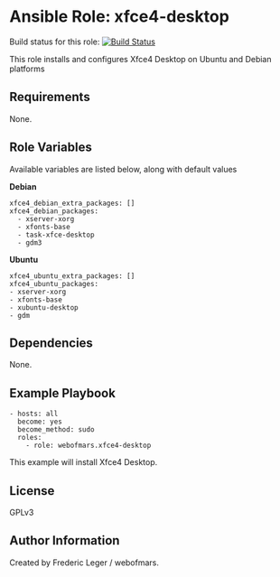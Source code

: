 Ansible Role: xfce4-desktop
=====================

Build status for this role: [![Build Status](https://travis-ci.org/webofmars/ansible-xfce4-desktop.svg?branch=master)](https://travis-ci.org/webofmars/ansible-xfce4-desktop.svg?branch=master)


This role installs and configures Xfce4 Desktop on Ubuntu and Debian platforms

Requirements
------------

None.

Role Variables
--------------

Available variables are listed below, along with default values

**Debian**

```
xfce4_debian_extra_packages: []
xfce4_debian_packages:
  - xserver-xorg
  - xfonts-base
  - task-xfce-desktop
  - gdm3
```

**Ubuntu**

```
xfce4_ubuntu_extra_packages: []
xfce4_ubuntu_packages:
- xserver-xorg
- xfonts-base
- xubuntu-desktop
- gdm
```

Dependencies
------------

None.

Example Playbook
----------------
```
- hosts: all
  become: yes
  become_method: sudo
  roles:
    - role: webofmars.xfce4-desktop
```
This example will install Xfce4 Desktop.


License
-------

GPLv3


Author Information
------------------

Created by Frederic Leger / webofmars.
